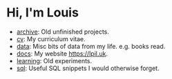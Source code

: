# Hi, I'm Louis

- [archive](./archive): Old unfinished projects.
- [cv](./cv): My curriculum vitae.
- [data](./data): Misc bits of data from my life. e.g. books read.
- [docs](./docs): My website <https://lpil.uk>.
- [learning](./learning): Old experiments.
- [sql](./sql): Useful SQL snippets I would otherwise forget.
